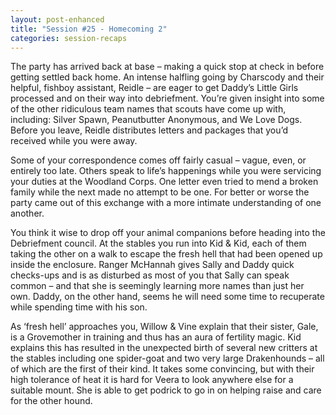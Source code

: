 ```yaml
---
layout: post-enhanced
title: "Session #25 - Homecoming 2"
categories: session-recaps
---
```


The party has arrived back at base – making a quick stop at check in before getting settled back home. An intense halfling going by Charscody and their helpful, fishboy assistant, Reidle – are eager to get Daddy’s Little Girls processed and on their way into debriefment. You’re given insight into some of the other ridiculous team names that scouts have come up with, including: Silver Spawn, Peanutbutter Anonymous, and We Love Dogs. Before you leave, Reidle distributes letters and packages that you’d received while you were away.

Some of your correspondence comes off fairly casual – vague, even, or entirely too late. Others speak to life’s happenings while you were servicing your duties at the Woodland Corps. One letter even tried to mend a broken family while the next made no attempt to be one. For better or worse the party came out of this exchange with a more intimate understanding of one another.

You think it wise to drop off your animal companions before heading into the Debriefment council. At the stables you run into Kid & Kid, each of them taking the other on a walk to escape the fresh hell that had been opened up inside the enclosure. Ranger McHannah gives Sally and Daddy quick checks-ups and is as disturbed as most of you that Sally can speak common  – and that she is seemingly learning more names than just her own. Daddy, on the other hand, seems he will need some time to recuperate while spending time with his son.

As ‘fresh hell’ approaches you, Willow & Vine explain that their sister, Gale, is a Grovemother in training and thus has an aura of fertility magic. Kid explains this has resulted in the unexpected birth of several new critters at the stables including one spider-goat and two very large Drakenhounds – all of which are the first of their kind. It takes some convincing, but with their high tolerance of heat it is hard for Veera to look anywhere else for a suitable mount. She is able to get podrick to go in on helping raise and care for the other hound.
